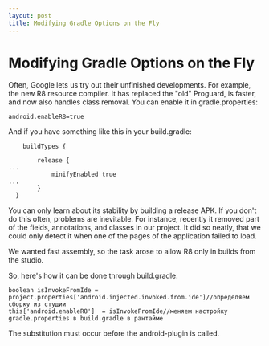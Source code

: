 ```yaml
---
layout: post
title: Modifying Gradle Options on the Fly
---
```


# Modifying Gradle Options on the Fly

Often, Google lets us try out their unfinished developments. For example, the new R8 resource compiler.
It has replaced the "old" Proguard, is faster, and now also handles class removal. 
You can enable it in gradle.properties:
```
android.enableR8=true
```

And if you have something like this in your build.gradle:

```
	buildTypes {

		release {
...
			minifyEnabled true
...
		}
  }
```
You can only learn about its stability by building a release APK. If you don't do this often, problems are inevitable.
For instance, recently it removed part of the fields, annotations, and classes in our project. It did so neatly,
that we could only detect it when one of the pages of the application failed to load.

We wanted fast assembly, so the task arose to allow R8 only in builds from the studio.

So, here's how it can be done through build.gradle:

```
boolean isInvokeFromIde = project.properties['android.injected.invoked.from.ide']//определяем сборку из студии
this['android.enableR8']  = isInvokeFromIde//меняем настройку gradle.properties в build.gradle в рантайме
```
The substitution must occur before the android-plugin is called.






